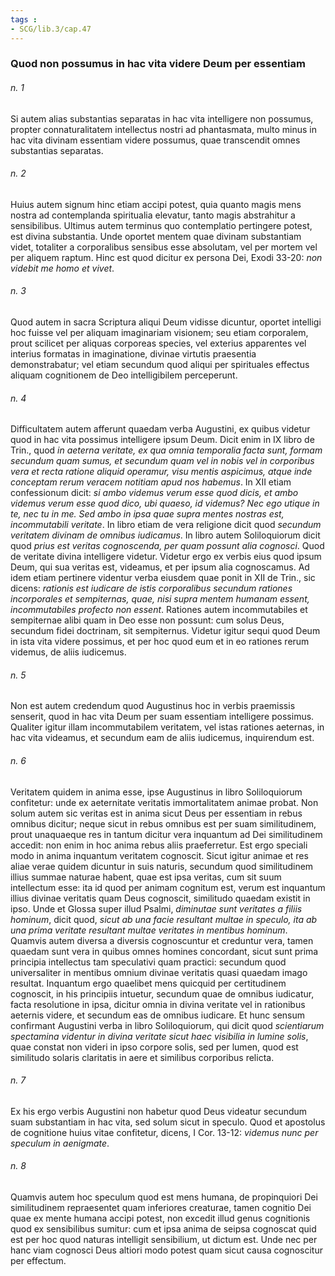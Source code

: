 ```yaml
---
tags : 
- SCG/lib.3/cap.47
---
```


### Quod non possumus in hac vita videre Deum per essentiam

###### n. 1
Si autem alias substantias separatas in hac vita intelligere non possumus, propter connaturalitatem intellectus nostri ad phantasmata, multo minus in hac vita divinam essentiam videre possumus, quae transcendit omnes substantias separatas.

###### n. 2
Huius autem signum hinc etiam accipi potest, quia quanto magis mens nostra ad contemplanda spiritualia elevatur, tanto magis abstrahitur a sensibilibus. Ultimus autem terminus quo contemplatio pertingere potest, est divina substantia. Unde oportet mentem quae divinam substantiam videt, totaliter a corporalibus sensibus esse absolutam, vel per mortem vel per aliquem raptum. Hinc est quod dicitur ex persona Dei, Exodi 33-20: *non videbit me homo et vivet*.

###### n. 3
Quod autem in sacra Scriptura aliqui Deum vidisse dicuntur, oportet intelligi hoc fuisse vel per aliquam imaginariam visionem; seu etiam corporalem, prout scilicet per aliquas corporeas species, vel exterius apparentes vel interius formatas in imaginatione, divinae virtutis praesentia demonstrabatur; vel etiam secundum quod aliqui per spirituales effectus aliquam cognitionem de Deo intelligibilem perceperunt.

###### n. 4
Difficultatem autem afferunt quaedam verba Augustini, ex quibus videtur quod in hac vita possimus intelligere ipsum Deum. Dicit enim in IX libro de Trin., quod *in aeterna veritate, ex qua omnia temporalia facta sunt, formam secundum quam sumus, et secundum quam vel in nobis vel in corporibus vera et recta ratione aliquid operamur, visu mentis aspicimus, atque inde conceptam rerum veracem notitiam apud nos habemus*. In XII etiam confessionum dicit: *si ambo videmus verum esse quod dicis, et ambo videmus verum esse quod dico, ubi quaeso, id videmus? Nec ego utique in te, nec tu in me. Sed ambo in ipsa quae supra mentes nostras est, incommutabili veritate*. In libro etiam de vera religione dicit quod *secundum veritatem divinam de omnibus iudicamus*. In libro autem Soliloquiorum dicit quod *prius est veritas cognoscenda, per quam possunt alia cognosci*. Quod de veritate divina intelligere videtur. Videtur ergo ex verbis eius quod ipsum Deum, qui sua veritas est, videamus, et per ipsum alia cognoscamus. Ad idem etiam pertinere videntur verba eiusdem quae ponit in XII de Trin., sic dicens: *rationis est iudicare de istis corporalibus secundum rationes incorporales et sempiternas, quae, nisi supra mentem humanam essent, incommutabiles profecto non essent*. Rationes autem incommutabiles et sempiternae alibi quam in Deo esse non possunt: cum solus Deus, secundum fidei doctrinam, sit sempiternus. Videtur igitur sequi quod Deum in ista vita videre possimus, et per hoc quod eum et in eo rationes rerum videmus, de aliis iudicemus.

###### n. 5
Non est autem credendum quod Augustinus hoc in verbis praemissis senserit, quod in hac vita Deum per suam essentiam intelligere possimus. Qualiter igitur illam incommutabilem veritatem, vel istas rationes aeternas, in hac vita videamus, et secundum eam de aliis iudicemus, inquirendum est.

###### n. 6
Veritatem quidem in anima esse, ipse Augustinus in libro Soliloquiorum confitetur: unde ex aeternitate veritatis immortalitatem animae probat. Non solum autem sic veritas est in anima sicut Deus per essentiam in rebus omnibus dicitur; neque sicut in rebus omnibus est per suam similitudinem, prout unaquaeque res in tantum dicitur vera inquantum ad Dei similitudinem accedit: non enim in hoc anima rebus aliis praeferretur. Est ergo speciali modo in anima inquantum veritatem cognoscit. Sicut igitur animae et res aliae verae quidem dicuntur in suis naturis, secundum quod similitudinem illius summae naturae habent, quae est ipsa veritas, cum sit suum intellectum esse: ita id quod per animam cognitum est, verum est inquantum illius divinae veritatis quam Deus cognoscit, similitudo quaedam existit in ipso. Unde et Glossa super illud Psalmi, *diminutae sunt veritates a filiis hominum*, dicit quod, *sicut ab una facie resultant multae in speculo, ita ab una prima veritate resultant multae veritates in mentibus hominum*. Quamvis autem diversa a diversis cognoscuntur et creduntur vera, tamen quaedam sunt vera in quibus omnes homines concordant, sicut sunt prima principia intellectus tam speculativi quam practici: secundum quod universaliter in mentibus omnium divinae veritatis quasi quaedam imago resultat. Inquantum ergo quaelibet mens quicquid per certitudinem cognoscit, in his principiis intuetur, secundum quae de omnibus iudicatur, facta resolutione in ipsa, dicitur omnia in divina veritate vel in rationibus aeternis videre, et secundum eas de omnibus iudicare. Et hunc sensum confirmant Augustini verba in libro Soliloquiorum, qui dicit quod *scientiarum spectamina videntur in divina veritate sicut haec visibilia in lumine solis*, quae constat non videri in ipso corpore solis, sed per lumen, quod est similitudo solaris claritatis in aere et similibus corporibus relicta.

###### n. 7
Ex his ergo verbis Augustini non habetur quod Deus videatur secundum suam substantiam in hac vita, sed solum sicut in speculo. Quod et apostolus de cognitione huius vitae confitetur, dicens, I Cor. 13-12: *videmus nunc per speculum in aenigmate*.

###### n. 8
Quamvis autem hoc speculum quod est mens humana, de propinquiori Dei similitudinem repraesentet quam inferiores creaturae, tamen cognitio Dei quae ex mente humana accipi potest, non excedit illud genus cognitionis quod ex sensibilibus sumitur: cum et ipsa anima de seipsa cognoscat quid est per hoc quod naturas intelligit sensibilium, ut dictum est. Unde nec per hanc viam cognosci Deus altiori modo potest quam sicut causa cognoscitur per effectum.

